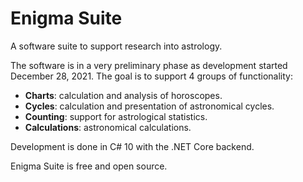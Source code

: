 # Enigma Suite

A software suite to support research into astrology.

The software is in a very preliminary phase as development started December 28, 2021. The goal is to support 4 groups of functionality:

- **Charts**: calculation and analysis of horoscopes.
- **Cycles**: calculation and presentation of astronomical cycles.
- **Counting**: support for astrological statistics.
- **Calculations**: astronomical calculations.

Development is done in C# 10 with the .NET Core backend.

Enigma Suite is free and open source.





